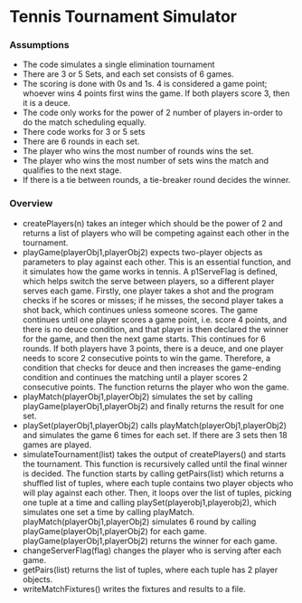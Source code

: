# Tennis Tournament Simulator

### Assumptions
- The code simulates a single elimination tournament
- There are 3 or 5 Sets, and each set consists of 6 games.
- The scoring is done with 0s and 1s. 4 is considered a game point; whoever wins 4 points first wins the game. If both players score 3, then it is a deuce.
- The code only works for the power of 2 number of players in-order to do the match scheduling equally.
- There code works for 3 or 5 sets
- There are 6 rounds in each set.
- The player who wins the most number of rounds wins the set.
- The player who wins the most number of sets wins the match and qualifies to the next stage.
- If there is a tie between rounds, a tie-breaker round decides the winner.

### Overview
- createPlayers(n) takes an integer which should be the power of 2 and returns a list of players who will be competing against each other in the tournament.
- playGame(playerObj1,playerObj2) expects two-player objects as parameters to play against each other. This is an essential function, and it simulates how the game works in tennis. A p1ServeFlag is defined, which helps switch the serve between players, so a different player serves each game. Firstly, one player takes a shot and the program checks if he scores or misses; if he misses, the second player takes a shot back, which continues unless someone scores. The game continues until one player scores a game point, i.e. score 4 points, and there is no deuce condition, and that player is then declared the winner for the game, and then the next game starts. This continues for 6 rounds. If both players have 3 points, there is a deuce, and one player needs to score 2 consecutive points to win the game.  Therefore, a condition that checks for deuce and then increases the game-ending condition and continues the matching until a player scores 2 consecutive points. The function returns the player who won the game.
- playMatch(playerObj1,playerObj2) simulates the set by calling playGame(playerObj1,playerObj2) and finally returns the result for one set.
- playSet(playerObj1,playerObj2) calls playMatch(playerObj1,playerObj2) and simulates the game 6 times for each set. If there are 3 sets then 18 games are played.
- simulateTournament(list) takes the output of createPlayers() and starts the tournament. This function is recursively called until the final winner is decided. The function starts by calling getPairs(list) which returns a shuffled list of tuples, where each tuple contains two player objects who will play against each other. Then, it loops over the list of tuples, picking one tuple at a time and calling playSet(playerobj1,playerobj2), which simulates one set a time by calling playMatch. playMatch(playerObj1,playerObj2) simulates 6 round by calling playGame(playerObj1,playerObj2) for each game. playGame(playerObj1,playerObj2) returns the winner for each game.
- changeServerFlag(flag) changes the player who is serving after each game.
- getPairs(list) returns the list of tuples, where each tuple has 2 player objects.
- writeMatchFixtures() writes the fixtures and results to a file.

